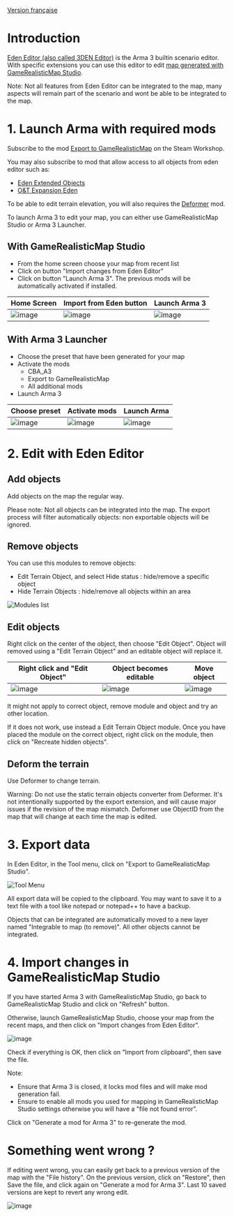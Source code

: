 [Version française](Edit-With-Eden-Editor-FR)

# Introduction

[Eden Editor (also called 3DEN Editor)](https://community.bistudio.com/wiki/Category:Eden_Editor) is the Arma 3 builtin scenario editor. With specific extensions you can use this editor to edit [map generated with GameRealisticMap Studio](Create-a-map-for-Arma-3).

Note: Not all features from Eden Editor can be integrated to the map, many aspects will remain part of the scenario and wont be able to be integrated to the map.

# 1. Launch Arma with required mods

Subscribe to the mod [Export to GameRealisticMap](https://steamcommunity.com/sharedfiles/filedetails/?id=3016661145) on the Steam Workshop.

You may also subscribe to mod that allow access to all objects from eden editor such as:
- [Eden Extended Objects](https://steamcommunity.com/sharedfiles/filedetails/?id=882231372)
- [O&T Expansion Eden](https://steamcommunity.com/sharedfiles/filedetails/?id=1923321700)

To be able to edit terrain elevation, you will also requires the [Deformer](https://steamcommunity.com/sharedfiles/filedetails/?id=2822758266) mod.

To launch Arma 3 to edit your map, you can either use GameRealisticMap Studio or Arma 3 Launcher.

## With GameRealisticMap Studio
- From the home screen choose your map from recent list
- Click on button "Import changes from Eden Editor"
- Click on button "Launch Arma 3". The previous mods will be automatically activated if installed.

| Home Screen | Import from Eden button | Launch Arma 3 |
|----------|----------|----------|
| ![image](https://github.com/jetelain/ArmaRealMap/assets/33651126/a7363c45-d7af-401f-965f-fa233d5a63cd) | ![image](https://github.com/jetelain/ArmaRealMap/assets/33651126/bd4d09b7-7c6f-4659-81bf-4c8fce87a797) | ![image](https://github.com/jetelain/ArmaRealMap/assets/33651126/bb91d459-45bf-4551-8545-e5ed5849bfbb) |

##  With Arma 3 Launcher
- Choose the preset that have been generated for your map
- Activate the mods
  - CBA_A3
  - Export to GameRealisticMap
  - All additional mods 
- Launch Arma 3

| Choose preset | Activate mods | Launch Arma |
|---------------|-------------|-------------|
| ![image](https://github.com/jetelain/ArmaRealMap/assets/33651126/7ed0c63e-dd52-4448-be33-240d4ff60237) | ![image](https://github.com/jetelain/ArmaRealMap/assets/33651126/2cccf602-44ef-4be4-8f01-64264c936400) | ![image](https://github.com/jetelain/ArmaRealMap/assets/33651126/0e0a4fac-ea3f-453d-bd40-b3b9aaf2df3b) |

# 2. Edit with Eden Editor

## Add objects

Add objects on the map the regular way.

Please note: Not all objects can be integrated into the map. The export process will filter automatically objects: non exportable objects will be ignored. 

## Remove objects

You can use this modules to remove objects:
- Edit Terrain Object, and select Hide status : hide/remove a specific object
- Hide Terrain Objects : hide/remove all objects within an area

![Modules list](https://github.com/jetelain/ArmaRealMap/assets/33651126/6a7bd343-3803-4642-881b-5729d27f3c7b)

## Edit objects

Right click on the center of the object, then choose "Edit Object". Object will removed using a "Edit Terrain Object" and an editable object will replace it.

| Right click and "Edit Object" | Object becomes editable | Move object |
|------------------|-------------------------|---------------|
| ![image](https://github.com/jetelain/ArmaRealMap/assets/33651126/ce60a53a-f42b-4542-8023-53065e27f254) | ![image](https://github.com/jetelain/ArmaRealMap/assets/33651126/a5f3bda7-a787-4535-bc3c-ecdedd662a24) | ![image](https://github.com/jetelain/ArmaRealMap/assets/33651126/811d7e75-1683-4c6c-a8d7-1954da5a6f21) |

It might not apply to correct object, remove module and object and try an other location.

If it does not work, use instead a Edit Terrain Object module. Once you have placed the module on the correct object,  right click on the module, then click on "Recreate hidden objects".

## Deform the terrain

Use Deformer to change terrain.

Warning: Do not use the static terrain objects converter from Deformer. It's not intentionally supported by the export extension, and will cause major issues if the revision of the map mismatch. Deformer use ObjectID from the map that will change at each time the map is edited.

# 3. Export data

In Eden Editor, in the Tool menu, click on "Export to GameRealisticMap Studio".

![Tool Menu](https://github.com/jetelain/ArmaRealMap/assets/33651126/07bf49a9-a080-438f-9260-5f2ed780c736)

All export data will be copied to the clipboard. You may want to save it to a text file with a tool like notepad or notepad++ to have a backup.

Objects that can be integrated are automatically moved to a new layer named "Integrable to map (to remove)". All other objects cannot be integrated.

# 4. Import changes in GameRealisticMap Studio

If you have started Arma 3 with GameRealisticMap Studio, go back to GameRealisticMap Studio and click on "Refresh" button.

Otherwise, launch GameRealisticMap Studio, choose your map from the recent maps, and then click on "Import changes from Eden Editor".

![image](https://github.com/jetelain/ArmaRealMap/assets/33651126/1855670c-82f0-426d-b275-8531353a3353)

Check if everything is OK, then click on "Import from clipboard", then save the file.

Note:
- Ensure that Arma 3 is closed, it locks mod files and will make mod generation fail.
- Ensure to enable all mods you used for mapping in GameRealisticMap Studio settings otherwise you will have a "file not found error".

Click on "Generate a mod for Arma 3" to re-generate the mod.

# Something went wrong ?

If editing went wrong, you can easily get back to a previous version of the map with the "File history". On the previous version, click on "Restore", then Save the file, and click again on "Generate a mod for Arma 3". Last 10 saved versions are kept to revert any wrong edit.

![image](https://github.com/jetelain/ArmaRealMap/assets/33651126/15e65175-6d96-49a7-a056-769aadb87580)
